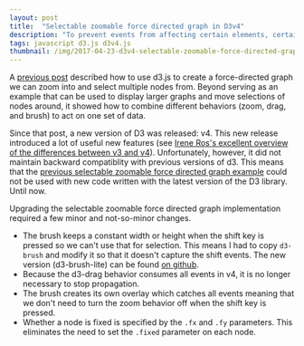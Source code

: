 ```yaml
---
layout: post
title:  "Selectable zoomable force directed graph in D3v4"
description: "To prevent events from affecting certain elements, certain behaviors (such as zoom) can be filtered so that their events ignore specified elements."
tags: javascript d3.js d3v4.js
thumbnail: /img/2017-04-23-d3v4-selectable-zoomable-force-directed-graph.png
---
```


A [previous post](/2015/02/15/selectable-force-directed-graph/) described how
to use d3.js to create a force-directed graph we can zoom into and select
multiple nodes from. Beyond serving as an example that can be used to display
larger graphs and move selections of nodes around, it showed how to combine
different behaviors (zoom, drag, and brush) to act on one set of data.

Since that post, a new version of D3 was released: v4. This new release
introduced a lot of useful new features (see [Irene Ros's excellent overview of
the differences between v3 and v4](https://iros.github.io/d3-v4-whats-new/)).
Unfortunately, however, it did not maintain backward compatiblity with previous
versions of d3. This means that the [previous selectable zoomable force
directed graph example](/2015/02/15/selectable-force-directed-graph/) could not
be used with new code written with the latest version of the D3 library. Until
now.

Upgrading the selectable zoomable force directed graph implementation required
a few minor and not-so-minor changes.

* The brush keeps a constant width or height when the shift key is pressed so
  we can't use that for selection. This means I had to copy `d3-brush` and modify
  it so that it doesn't capture the shift events. The new version (d3-brush-lite) 
  can be found [on github](https://github.com/pkerpedjiev/d3-brush-lite).
* Because the d3-drag behavior consumes all events in v4, it is no longer necessary
  to stop propagation.
* The brush creates its own overlay which catches all events meaning that we don't
  need to turn the zoom behavior off when the shift key is pressed.
* Whether a node is fixed is specified by the `.fx` and `.fy` parameters. This
  eliminates the need to set the `.fixed` parameter on each node.

<div align='center' id="d3_selectable_force_directed_graph" style="width: 400px; height: 300px; margin: auto">
    <svg />
</div>

<link rel='stylesheet' href='/css/d3v4-selectable-zoomable-force-directed-graph.css'>
<script type='text/javascript'>
    var d3v3 = d3;
    d3 = d3v4;
    // load the lite brush into the d3v4 namespace
</script>
<script src="/js/d3v4-brush-lite.js"></script>
<script type='text/javascript'>
    // restore the v3 namespace
    var d3 = d3v3;
</script>
<script src="/js/d3v4-selectable-force-directed-graph.js"></script>

<script>
    var svg = d3.select('#d3_selectable_force_directed_graph');

    d3.json('/jsons/miserables.with-ids.json', function(error, graph) {
        if (!error) {
            //console.log('graph', graph);
            createV4SelectableForceDirectedGraph(svg, graph);
        } else {
            console.error(error);
        }
    });
</script>
